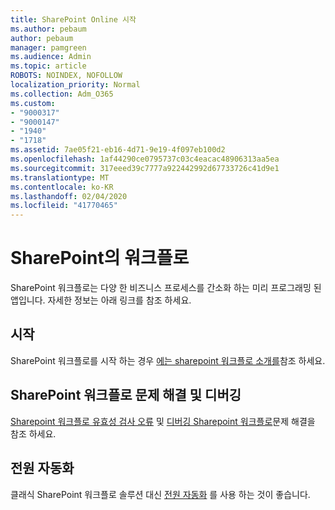 ```yaml
---
title: SharePoint Online 시작
ms.author: pebaum
author: pebaum
manager: pamgreen
ms.audience: Admin
ms.topic: article
ROBOTS: NOINDEX, NOFOLLOW
localization_priority: Normal
ms.collection: Adm_O365
ms.custom:
- "9000317"
- "9000147"
- "1940"
- "1718"
ms.assetid: 7ae05f21-eb16-4d71-9e19-4f097eb100d2
ms.openlocfilehash: 1af44290ce0795737c03c4eacac48906313aa5ea
ms.sourcegitcommit: 317eeed39c7777a922442992d67733726c41d9e1
ms.translationtype: MT
ms.contentlocale: ko-KR
ms.lasthandoff: 02/04/2020
ms.locfileid: "41770465"
---
```

# <a name="workflows-in-sharepoint"></a>SharePoint의 워크플로

SharePoint 워크플로는 다양 한 비즈니스 프로세스를 간소화 하는 미리 프로그래밍 된 앱입니다. 자세한 정보는 아래 링크를 참조 하세요.

## <a name="getting-started"></a>시작

SharePoint 워크플로를 시작 하는 경우 [에는 sharepoint 워크플로 소개를](https://support.office.com/article/introduction-to-sharepoint-workflow-07982276-54e8-4e17-8699-5056eff4d9e3)참조 하세요.

## <a name="troubleshoot-and-debug-a-sharepoint-workflow"></a>SharePoint 워크플로 문제 해결 및 디버깅

[Sharepoint 워크플로 유효성 검사 오류](https://docs.microsoft.com/sharepoint/dev/general-development/troubleshooting-sharepoint-server-workflow-validation-errors-in-visio) 및 [디버깅 Sharepoint 워크플로](https://docs.microsoft.com/sharepoint/dev/general-development/debugging-sharepoint-server-workflows)문제 해결을 참조 하세요.

## <a name="power-automate"></a>전원 자동화

클래식 SharePoint 워크플로 솔루션 대신 [전원 자동화](https://docs.microsoft.com/power-automate/modern-approvals) 를 사용 하는 것이 좋습니다.
